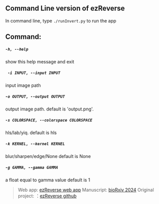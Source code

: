 ## Command Line version of ezReverse

In command line, type `./runInvert.py` to run the app


## Command:


##### `-h, --help`          	
	
 show this help message and exit

##### ` -i INPUT, --input INPUT`
	
 input image path

#####  `-o OUTPUT, --output OUTPUT`	
	
 output image path. 
	default is 'output.png'.

#####  `-s COLORSPACE, --colorspace COLORSPACE`
	
 hls/lab/yiq. 
	default is hls

#####  `-k KERNEL, --kernel KERNEL`
	
 blur/sharpen/edge/None
	default is None

#####  `-g GAMMA, --gamma GAMMA`
	
 a float equal to gamma value
	default is 1

> Web app: [ezReverse web app](https://amsterdamstudygroup.shinyapps.io/ezreverse/)
Manuscript: [bioRxiv 2024](https://www.biorxiv.org/content/10.1101/2024.05.27.594095v1)
Original project: ：[ezReverse github](https://github.com/Morwey/ezreverse)
